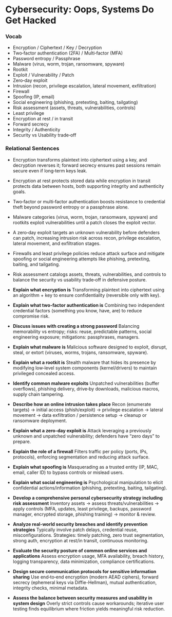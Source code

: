 # Cybersecurity: Oops, Systems Do Get Hacked

### Vocab

- Encryption / Ciphertext / Key / Decryption
- Two‑factor authentication (2FA) / Multi‑factor (MFA)
- Password entropy / Passphrase
- Malware (virus, worm, trojan, ransomware, spyware)
- Rootkit
- Exploit / Vulnerability / Patch
- Zero‑day exploit
- Intrusion (recon, privilege escalation, lateral movement, exfiltration)
- Firewall
- Spoofing (IP, email)
- Social engineering (phishing, pretexting, baiting, tailgating)
- Risk assessment (assets, threats, vulnerabilities, controls)
- Least privilege
- Encryption at rest / in transit
- Forward secrecy
- Integrity / Authenticity
- Security vs Usability trade‑off

### Relational Sentences
- Encryption transforms plaintext into ciphertext using a key, and decryption reverses it; forward secrecy ensures past sessions remain secure even if long‑term keys leak.
- Encryption at rest protects stored data while encryption in transit protects data between hosts, both supporting integrity and authenticity goals.
- Two‑factor or multi‑factor authentication boosts resistance to credential theft beyond password entropy or a passphrase alone.
- Malware categories (virus, worm, trojan, ransomware, spyware) and rootkits exploit vulnerabilities until a patch closes the exploit vector.
- A zero‑day exploit targets an unknown vulnerability before defenders can patch, increasing intrusion risk across recon, privilege escalation, lateral movement, and exfiltration stages.
- Firewalls and least privilege policies reduce attack surface and mitigate spoofing or social engineering attempts like phishing, pretexting, baiting, and tailgating.
- Risk assessment catalogs assets, threats, vulnerabilities, and controls to balance the security vs usability trade‑off in defensive posture.

- **Explain what encryption is**  Transforming plaintext into ciphertext using an algorithm + key to ensure confidentiality (reversible only with key).
- **Explain what two-factor authentication is**  Combining two independent credential factors (something you know, have, are) to reduce compromise risk.
- **Discuss issues with creating a strong password**  Balancing memorability vs entropy; risks: reuse, predictable patterns, social engineering exposure; mitigations: passphrases, managers.
- **Explain what malware is**  Malicious software designed to exploit, disrupt, steal, or extort (viruses, worms, trojans, ransomware, spyware).
- **Explain what a rootkit is**  Stealth malware that hides its presence by modifying low‑level system components (kernel/drivers) to maintain privileged concealed access.
- **Identify common malware exploits**  Unpatched vulnerabilities (buffer overflows), phishing delivery, drive‑by downloads, malicious macros, supply chain tampering.
- **Describe how an online intrusion takes place**  Recon (enumerate targets) → initial access (phish/exploit) → privilege escalation → lateral movement → data exfiltration / persistence setup → cleanup or ransomware deployment.
- **Explain what a zero-day exploit is**  Attack leveraging a previously unknown and unpatched vulnerability; defenders have “zero days” to prepare.
- **Explain the role of a firewall**  Filters traffic per policy (ports, IPs, protocols), enforcing segmentation and reducing attack surface.
- **Explain what spoofing is**  Masquerading as a trusted entity (IP, MAC, email, caller ID) to bypass controls or mislead users.
- **Explain what social engineering is**  Psychological manipulation to elicit confidential actions/information (phishing, pretexting, baiting, tailgating).
- **Develop a comprehensive personal cybersecurity strategy including risk assessment**  Inventory assets → assess threats/vulnerabilities → apply controls (MFA, updates, least privilege, backups, password manager, encrypted storage, phishing training) → monitor & review.
- **Analyze real-world security breaches and identify prevention strategies**  Typically involve patch delays, credential reuse, misconfigurations. Strategies: timely patching, zero trust segmentation, strong auth, encryption at rest/in transit, continuous monitoring.
- **Evaluate the security posture of common online services and applications**  Assess encryption usage, MFA availability, breach history, logging transparency, data minimization, compliance certifications.
- **Design secure communication protocols for sensitive information sharing**  Use end‑to‑end encryption (modern AEAD ciphers), forward secrecy (ephemeral keys via Diffie-Hellman), mutual authentication, integrity checks, minimal metadata.
- **Assess the balance between security measures and usability in system design**  Overly strict controls cause workarounds; iterative user testing finds equilibrium where friction yields meaningful risk reduction.
